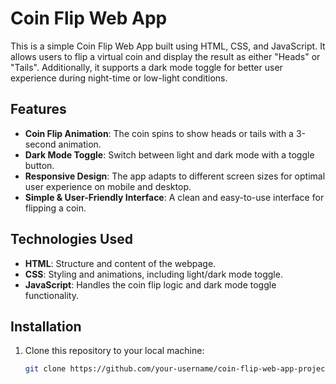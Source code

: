 # Coin Flip Web App

This is a simple Coin Flip Web App built using HTML, CSS, and JavaScript. It allows users to flip a virtual coin and display the result as either "Heads" or "Tails". Additionally, it supports a dark mode toggle for better user experience during night-time or low-light conditions.

## Features

- **Coin Flip Animation**: The coin spins to show heads or tails with a 3-second animation.
- **Dark Mode Toggle**: Switch between light and dark mode with a toggle button.
- **Responsive Design**: The app adapts to different screen sizes for optimal user experience on mobile and desktop.
- **Simple & User-Friendly Interface**: A clean and easy-to-use interface for flipping a coin.

## Technologies Used

- **HTML**: Structure and content of the webpage.
- **CSS**: Styling and animations, including light/dark mode toggle.
- **JavaScript**: Handles the coin flip logic and dark mode toggle functionality.

## Installation

1. Clone this repository to your local machine:
   ```bash
   git clone https://github.com/your-username/coin-flip-web-app-project.git
